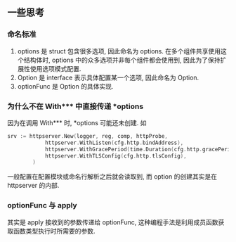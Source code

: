 ## 一些思考
### 命名标准
1. options 是 struct 包含很多选项, 因此命名为 options. 在多个组件共享使用这个结构体时, options 中的众多选项并非每个组件都会使用到, 因此为了保持扩展性使用选项模式配置.
2. Option 是 interface 表示具体配置某一个选项, 因此命名为 Option.
3. optionFunc 是 Option 的具体实现.


### 为什么不在 With*** 中直接传递 *options
因为在调用 With*** 时, *options 可能还未创建. 如
```go
srv := httpserver.New(logger, reg, comp, httpProbe,
			httpserver.WithListen(cfg.http.bindAddress),
			httpserver.WithGracePeriod(time.Duration(cfg.http.gracePeriod)),
			httpserver.WithTLSConfig(cfg.http.tlsConfig),
		)
```
一般配置在配置模块或命名行解析之后就会读取到, 而 option 的创建其实是在 httpserver 的内部.

### optionFunc 与 apply
其实是 apply 接收到的参数传递给 optionFunc, 这种编程手法是利用成员函数获取函数类型执行时所需要的参数.